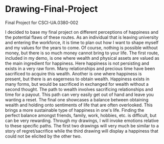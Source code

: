 # Drawing-Final-Project
Final Project for CSCI-UA.0380-002

I decided to base my final project on different perceptions of happiness and the potential flaws of these routes. As an individual that is leaving university and entering the workforce, it is time to plan out how I want to shape myself and my values for the years to come. Of course, nothing is possible without money, but there is so much money cannot bring to your life. The first route, included in my demo, is one where wealth and physical assets are valued as the main ingredient for happiness. Here happiness is not persisting and exists in a very raw form. Many relationships and precious time have been sacrificed to acquire this wealth. Another is one where happiness is present, but there is an eagerness to obtain wealth. Happiness exists in many forms, but would be sacrificed in exchanged for wealth without a second thought. The path to wealth involves sacrificing relationships and time for a payout. This path can very easily get out of hand and leave you wanting a reset. The final one showcases a balance between obtaining wealth and holding onto sentiments of life that are often overlooked. This brings a more sustainable type of happiness in one's life. Finding the perfect balance amongst friends, family, work, hobbies, etc. is difficult, but can be very rewarding. 
Through my drawings, I will invoke emotions relative to these specific paths. The first two drawings will very much be similar to a story of regret/sacrifice while the third drawing will display a happiness that could not be elicited by the other two. 
